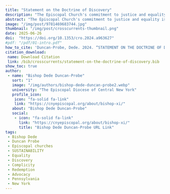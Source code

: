 ```yaml
---
title: "Statement on the Doctrine of Discovery"
description: "The Episcopal Church's commitment to justice and equality is challenged by its historical complicity in the Doctrine of Discovery. The Episcopal Diocese of Central New York acknowledges its presence on unceded lands of the Haudenosaunee Confederacy and seeks to repent for past injustices. Through dialogue and advocacy, the church aims to heal divisions and honor the dignity of all individuals."
abstract: "The Episcopal Church's commitment to justice and equality is challenged by its historical complicity in the Doctrine of Discovery. The Episcopal Diocese of Central New York acknowledges its presence on unceded lands of the Haudenosaunee Confederacy and seeks to repent for past injustices. Through dialogue and advocacy, the church aims to heal divisions and honor the dignity of all individuals. Refuting the Doctrine of Discovery is fundamental to the faith of TEC, despite past failures to fulfill vows. The diocese is actively working to amend its past complicity in injustice, recognizing the complexity and harm caused. The story of Rev. David Pendleton Oakerhater serves as a reminder of this complexity, as the church continues its work for justice and peace while praying for redemption."
image: "/img/post/9781469683744.jpg"
thumbnail: "/img/post/crosscurrents-thumbnail.png"
date: 2025-06-26
doi:  "https://doi.org/10.1353/cro.2024.a963627"
#pdf: "/pdf/01-intro.pdf"
how_to_cite: 'Duncan-Probe, Dede. 2024. “STATEMENT ON THE DOCTRINE OF DISCOVERY.” Cross Currents 74 (4): 402–3.'
citation_download: 
 name: Download Citation
 link: /bib/crosscurrents/statement-on-the-doctrine-of-discovery.bib
show_toc: true
author: 
 - name: "Bishop Dede Duncan-Probe"
   sort: "1"
   image: "/img/authors/bishop-dede-duncan-probe2.webp"
   university: "The Episcopal Diocese of Central New York"
   profile_icon: 
    icon: "fa-solid fa-link"
    link: "https://cnyepiscopal.org/about/bishop-xi/"
   about: "Bishop Dede Duncan-Probe"
   social:
    - icon: "fa-solid fa-link"
      link: "https://cnyepiscopal.org/about/bishop-xi/"
      title: "Bishop Dede Duncan-Probe URL Link"
tags: 
 - Bishop Dede 
 - Duncan Probe
 - Episcopal churches 
 - SUSTAINABILITY 
 - Equality 
 - Discovery 
 - Complicity 
 - Redemption 
 - Advocacy 
 - Pennsylvania
 - New York
---
```

